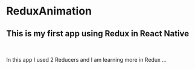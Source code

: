 # ReduxAnimation

## This is my first app using Redux in React Native
<Br />

In this app I used 2 Reducers and I am learning more in Redux ...
